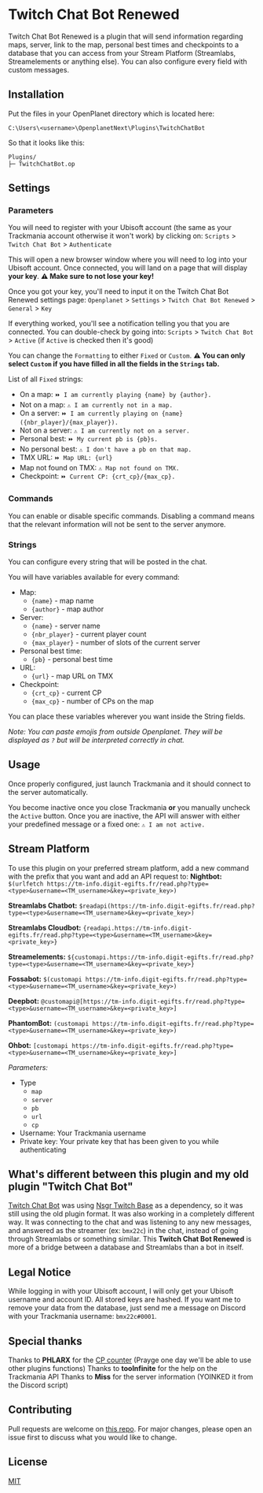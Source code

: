 # Twitch Chat Bot Renewed

Twitch Chat Bot Renewed is a plugin that will send information regarding maps, server, link to the map, personal best times and checkpoints to a database that you can access from your Stream Platform (Streamlabs, Streamelements or anything else).
You can also configure every field with custom messages.

## Installation

Put the files in your OpenPlanet directory which is located here:
```
C:\Users\<username>\OpenplanetNext\Plugins\TwitchChatBot
```

So that it looks like this:
```
Plugins/
├─ TwitchChatBot.op
```

## Settings
### Parameters
You will need to register with your Ubisoft account (the same as your Trackmania account otherwise it won't work) by clicking on:
`Scripts` > `Twitch Chat Bot` > `Authenticate`

This will open a new browser window where you will need to log into your Ubisoft account.
Once connected, you will land on a page that will display **your key**.
**⚠ Make sure to not lose your key!**

Once you got your key, you'll need to input it on the Twitch Chat Bot Renewed settings page:
`Openplanet` > `Settings` > `Twitch Chat Bot Renewed` > `General` > `Key`

If everything worked, you'll see a notification telling you that you are connected. You can double-check by going into:
`Scripts` > `Twitch Chat Bot` > `Active` (if `Active` is checked then it's good)

You can change the `Formatting` to either `Fixed` or `Custom`.
**⚠ You can only select `Custom` if you have filled in all the fields in the `Strings` tab.**

List of all `Fixed` strings:
- On a map: `⏩ I am currently playing {name} by {author}.`
- Not on a map: `⚠ I am currently not in a map.`
- On a server: `⏩ I am currently playing on {name} ({nbr_player}/{max_player}).`
- Not on a server: `⚠ I am currently not on a server.`
- Personal best: `⏩ My current pb is {pb}s.`
- No personal best: `⚠ I don't have a pb on that map.`
- TMX URL: `⏩ Map URL: {url}`
- Map not found on TMX: `⚠ Map not found on TMX.`
- Checkpoint: `⏩ Current CP: {crt_cp}/{max_cp}.`

### Commands
You can enable or disable specific commands. Disabling a command means that the relevant information will not be sent to the server anymore.

### Strings
You can configure every string that will be posted in the chat.

You will have variables available for every command:
- Map:
    - `{name}` - map name
    - `{author}` - map author
- Server:
    - `{name}` - server name
    - `{nbr_player}` - current player count
    - `{max_player}` - number of slots of the current server
- Personal best time:
    - `{pb}` - personal best time
- URL:
    - `{url}` - map URL on TMX
- Checkpoint:
    - `{crt_cp}` - current CP
    - `{max_cp}` - number of CPs on the map

You can place these variables wherever you want inside the String fields.

_Note: You can paste emojis from outside Openplanet. They will be displayed as `?` but will be interpreted correctly in chat._

## Usage
Once properly configured, just launch Trackmania and it should connect to the server automatically.

You become inactive once you close Trackmania **or** you manually uncheck the `Active` button.
Once you are inactive, the API will answer with either your predefined message or a fixed one:
`⚠ I am not active.`

## Stream Platform
To use this plugin on your preferred stream platform, add a new command with the prefix that you want and add an API request to:
**Nightbot:**
`$(urlfetch https://tm-info.digit-egifts.fr/read.php?type=<type>&username=<TM_username>&key=<private_key>)`

**Streamlabs Chatbot:**
`$readapi(https://tm-info.digit-egifts.fr/read.php?type=<type>&username=<TM_username>&key=<private_key>)`

**Streamlabs Cloudbot:**
`{readapi.https://tm-info.digit-egifts.fr/read.php?type=<type>&username=<TM_username>&key=<private_key>}`

**Streamelements:**
`${customapi.https://tm-info.digit-egifts.fr/read.php?type=<type>&username=<TM_username>&key=<private_key>}`

**Fossabot:**
`$(customapi https://tm-info.digit-egifts.fr/read.php?type=<type>&username=<TM_username>&key=<private_key>)`

**Deepbot:**
`@customapi@[https://tm-info.digit-egifts.fr/read.php?type=<type>&username=<TM_username>&key=<private_key>]`

**PhantomBot:**
`(customapi https://tm-info.digit-egifts.fr/read.php?type=<type>&username=<TM_username>&key=<private_key>)`

**Ohbot:**
`[customapi https://tm-info.digit-egifts.fr/read.php?type=<type>&username=<TM_username>&key=<private_key>]`

*Parameters:*
- Type
    - `map`
    - `server`
    - `pb`
    - `url`
    - `cp`
- Username: Your Trackmania username
- Private key: Your private key that has been given to you while authenticating

## What's different between this plugin and my old plugin "Twitch Chat Bot"
[Twitch Chat Bot](https://openplanet.nl/files/113) was using [Nsgr Twitch Base](https://openplanet.nl/files/93) as a dependency, so it was still using the old plugin format. It was also working in a completely different way. It was connecting to the chat and was listening to any new messages, and answered as the streamer (ex: `bmx22c`) in the chat, instead of going through Streamlabs or something similar.
This **Twitch Chat Bot Renewed** is more of a bridge between a database and Streamlabs than a bot in itself.

## Legal Notice
While logging in with your Ubisoft account, I will only get your Ubisoft username and account ID.
All stored keys are hashed.
If you want me to remove your data from the database, just send me a message on Discord with your Trackmania username: `bmx22c#0001`.

## Special thanks
Thanks to **PHLARX** for the [CP counter](https://openplanet.nl/files/79) (Prayge one day we'll be able to use other plugins functions)
Thanks to **tooInfinite** for the help on the Trackmania API
Thanks to **Miss** for the server information (YOINKED it from the Discord script)


## Contributing
Pull requests are welcome on [this repo](https://github.com/bmx22c/Plugin_TwitchChatBotRenewed). For major changes, please open an issue first to discuss what you would like to change.

## License
[MIT](https://choosealicense.com/licenses/mit/)